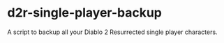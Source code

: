 # d2r-single-player-backup
A script to backup all your Diablo 2 Resurrected single player characters.
